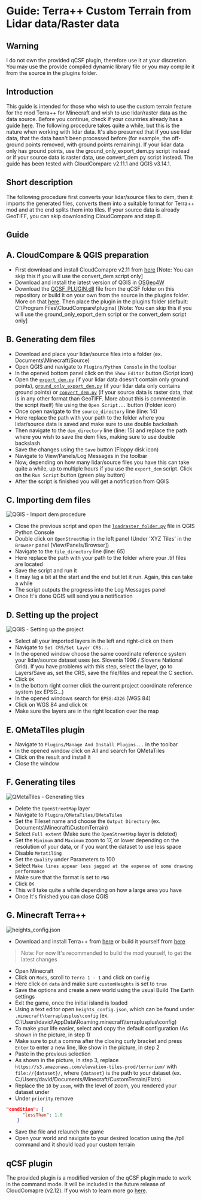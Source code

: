 Guide: Terra++ Custom Terrain from Lidar data/Raster data
=========================================================

Warning
-------
I do not own the provided qCSF plugin, therefore use it at your discretion. You may use the provide compiled dynamic library file or you may compile it from the source in the plugins folder.

Introduction
------------

This guide is intended for those who wish to use the custom terrain feature for the mod Terra++ for Minecraft and wish to use lidar/raster data as the data source. Before you continue, check if your countries already has a guide [here](https://github.com/DavixDevelop/TerraLidar/tree/master/countries). The following procedure takes quite a while, but this is the nature when working with lidar data. It's also presumed that if you use lidar data, that the data hasn't been processed before (for example, the off-ground points removed, with ground points remaining). If your lidar data only has ground points, use the ground_only_export_dem.py script instead or if your source data is raster data, use convert_dem.py script instead. The guide has been tested with CloudCompare v2.11.1 and QGIS v3.14.1.

Short description
-----------------

The following procedure first converts your lidar/source files to dem, then it imports the generated files, converts them into a suitable format for Terra++ mod and at the end splits them into tiles. If your source data is already GeoTIFF, you can skip downloading CloudCompare and step B. 

Guide
-----

A. CloudCompare & QGIS preparation
----------------------------------

- First download and install CloudComapre v2.11 from [here](https://www.danielgm.net/cc) [Note: You can skip this if you will use the convert_dem script only]
- Download and install the latest version of QGIS in [OSGeo4W](https://qgis.org/en/site/forusers/download.html)
- Download the [QCSF_PLUGIN.dll](https://github.com/DavixDevelop/TerraLidar/raw/master/qCSF/QCSF_PLUGIN.dll) file from the qCSF folder on this repository or build it on your own from the source in the plugins folder. More on that [here](https://github.com/CloudCompare/CloudCompare). Then place the plugin in the plugins folder (default: C:\Program Files\CloudCompare\plugins) [Note: You can skip this if you will use the ground_only_export_dem script or the convert_dem script only]

B. Generating dem files
-----------------------
- Download and place your lidar/source files into a folder (ex. Documents\Minecraft\Source)
- Open QGIS and navigate to `Plugins/Python Console` in the toolbar
- In the opened bottom panel click on the `Show Editor` button (Script icon)
- Open the [`export_dem.py`](https://raw.githubusercontent.com/DavixDevelop/TerraLidar/master/export_dem.py) (if your lidar data doesn't contain only ground points), [`ground_only_export_dem.py`](https://raw.githubusercontent.com/DavixDevelop/TerraLidar/master/ground_only_export_dem.py) (if your lidar data only contains ground points) or [`convert_dem.py`](https://raw.githubusercontent.com/DavixDevelop/TerraLidar/master/convert_dem.py) (if your source data is raster data, that is in any other format than GeoTIFF. More about this is commented in the script itself) file using the `Open Script...` button (Folder icon)
- Once open navigate to the `source_directory` line (line: 14)
- Here replace the path with your path to the folder where you lidar/source data is saved and make sure to use double backslash
- Then navigate to the `dem_directory` line (line: 15) and replace the path where you wish to save the dem files, making sure to use double backslash
- Save the changes using the `Save` button (Floppy disk icon)
- Navigate to View/Panels/Log Messages in the toolbar
- Now, depending on how many lidar/source files you have this can take quite a while, up to multiple hours if you use the `export_dem` script. Click on the `Run Script` button (green play button)
- After the script is finished you will get a notification from QGIS

C. Importing dem files
----------------------
![](https://raw.githubusercontent.com/DavixDevelop/TerraLidar/master/images/import_dem.png "QGIS - Import dem procedure")
- Close the previous script and open the [`loadraster_folder.py`](https://raw.githubusercontent.com/DavixDevelop/TerraLidar/master/loadraster_folder.py) file in QGIS Python Console
- Double click on `OpenStreetMap` in the left panel (Under 'XYZ Tiles' in the `Browser` panel [View/Panels/Browser])
- Navigate to the `file_directory` line (line: 65)
- Here replace the path with your path to the folder where your .tif files are located
- Save the script and run it
- It may lag a bit at the start and the end but let it run. Again, this can take a while
- The script outputs the progress into the Log Messages panel
- Once It's done QGIS will send you a notification

D. Setting up the project
-------------------------
![](https://raw.githubusercontent.com/DavixDevelop/TerraLidar/master/images/setting_up.png "QGIS - Setting up the project")
- Select all your imported layers in the left and right-click on them
- Navigate to `Set CRS/Set Layer CRS...`
- In the opened window choose the same coordinate reference system your lidar/source dataset uses (ex. Slovenia 1996 / Slovene National Grid). If you have problems with this step, select the layer, go to Layers/Save as, set the CRS, save the file/files and repeat the C section.
- Click `OK`
- In the bottom right corner click the current project coordinate reference system (ex EPSG...)
- In the opened windows search for `EPSG:4326` (WGS 84)
- Click on WGS 84 and click `OK`
- Make sure the layers are in the right location over the map

E. QMetaTiles plugin
--------------------
- Navigate to `Plugins/Manage And Install Plugins...` in the toolbar
- In the opened window click on All and search for QMetaTiles
- Click on the result and install it
- Close the window

F. Generating tiles
-------------------
![](https://raw.githubusercontent.com/DavixDevelop/TerraLidar/master/images/generating_tiles.png "QMetaTiles - Generating tiles")
- Delete the `OpenStreetMap` layer
- Navigate to `Plugins/QMetaTiles/QMetaTiles`
- Set the Tileset name and choose the `Output Directory` (ex. Documents\Minecraft\CustomTerrain)
- Select `Full extent` (Make sure the `OpenStreetMap` layer is deleted)
- Set the `Minimum` and `Maximum` zoom to 17, or lower depending on the resolution of your data, or if you want the dataset to use less space
- Disable `Metatiling`
- Set the `Quality` under Parameters to 100
- Select `Make lines appear less jagged at the expense of some drawing performance`
- Make sure that the format is set to `PNG`
- Click `OK`
- This will take quite a while depending on how a large area you have
- Once It's finished you can close QGIS

G. Minecraft Terra++
--------------------
![](https://raw.githubusercontent.com/DavixDevelop/TerraLidar/master/images/heights_config.png "heights_config.json")
- Download and install Terra++ from [here](https://github.com/BuildTheEarth/terraplusplus/releases/tag/jenkins) or build it yourself from [here](https://github.com/BuildTheEarth/terraplusplus)

> Note: For now It's recommended to build the mod yourself, to get the latest changes

- Open Minecraft 
- Click on `Mods`, scroll to `Terra 1 - 1` and click on `Config`
- Here click on `data` and make sure `customHeights` is set to `true`
- Save the options and create a new world using the usual Build The Earth settings
- Exit the game, once the initial island is loaded
- Using a text editor open `heights_config.json`, which can be found under `.minecraft\terraplusplus\config` (ex. C:\Users\david\AppData\Roaming\.minecraft\terraplusplus\config)
- To make your life easier, select and copy the default configuration (As shown in the picture, in step 1)
- Make sure to put a comma after the closing curly bracket and press `Enter` to enter a new line, like show in the picture, in step 2
- Paste in the previous selection
- As shown in the picture, in step 3, replace `https://s3.amazonaws.com/elevation-tiles-prod/terrarium/` with `file://{dataset}/`, where `{dataset}` is the path to your dataset (ex. C:/Users/david/Documents/Minecraft/CustomTerrain/Flats)
- Replace the `10` by `zoom`, with the level of zoom, you rendered your dataset under
- Under `priority` remove 
```json
"condition": {
      "lessThan": 1.0
    }
```
- Save the file and relaunch the game
- Open your world and navigate to your desired location using the /tpll command and it should load your custom terrain

qCSF plugin
-----------

The provided plugin is a modified version of the qCSF plugin made to work in the command mode. It will be included in the future release of CloudComapre (v2.12). If you wish to learn more go [here](https://github.com/DavixDevelop/TerraLidar/tree/master/qCSF).